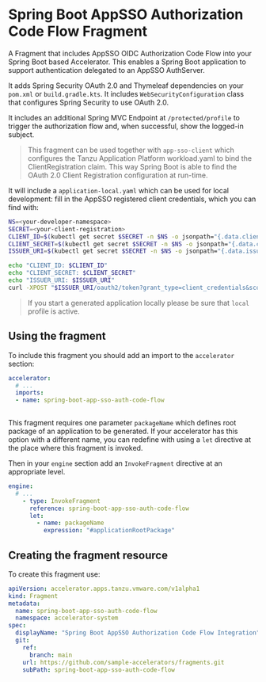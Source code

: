 # Spring Boot AppSSO Authorization Code Flow Fragment

A Fragment that includes AppSSO OIDC Authorization Code Flow into your Spring Boot based Accelerator. This enables
a Spring Boot application to support authentication delegated to an AppSSO AuthServer.

It adds Spring Security OAuth 2.0 and Thymeleaf dependencies on your `pom.xml` or `build.gradle.kts`.
It includes `WebSecurityConfiguration` class that configures Spring Security to use OAuth 2.0.

It includes an additional Spring MVC Endpoint at `/protected/profile` to trigger the authorization flow and, when successful,
show the logged-in subject.

> This fragment can be used together with `app-sso-client` which configures the Tanzu Application Platform workload.yaml
> to bind the ClientRegistration claim. This way Spring Boot is able to find the OAuth 2.0 Client Registration configuration at run-time.

It will include a `application-local.yaml` which can be used for local development: fill in the AppSSO registered client
credentials, which you can find with:

```bash
NS=<your-developer-namespace>
SECRET=<your-client-registration>
CLIENT_ID=$(kubectl get secret $SECRET -n $NS -o jsonpath="{.data.client-id}" | base64 -d)
CLIENT_SECRET=$(kubectl get secret $SECRET -n $NS -o jsonpath="{.data.client-secret}" | base64 -d)
ISSUER_URI=$(kubectl get secret $SECRET -n $NS -o jsonpath="{.data.issuer-uri}" | base64 -d)

echo "CLIENT_ID: $CLIENT_ID"
echo "CLIENT_SECRET: $CLIENT_SECRET"
echo "ISSUER_URI: $ISSUER_URI"
curl -XPOST "$ISSUER_URI/oauth2/token?grant_type=client_credentials&scope=openid" -u "$CLIENT_ID:$CLIENT_SECRET"
```

> If you start a generated application locally please be sure that `local` profile is active. 

## Using the fragment

To include this fragment you should add an import to the `accelerator` section:

```yaml
accelerator:
  # ...
  imports:
  - name: spring-boot-app-sso-auth-code-flow
    
```

This fragment requires one parameter `packageName` which defines root package of an application to be generated. 
If your accelerator has this option with a different name, you can redefine with using a `let` directive at the place
where this fragment is invoked.

Then in your `engine` section add an `InvokeFragment` directive at an appropriate level.

```yaml
engine:
  # ...
    - type: InvokeFragment
      reference: spring-boot-app-sso-auth-code-flow
      let:
        - name: packageName
          expression: "#applicationRootPackage"
```

## Creating the fragment resource

To create this fragment use:

```yaml
apiVersion: accelerator.apps.tanzu.vmware.com/v1alpha1
kind: Fragment
metadata:
  name: spring-boot-app-sso-auth-code-flow
  namespace: accelerator-system
spec:
  displayName: "Spring Boot AppSSO Authorization Code Flow Integration"
  git:
    ref:
      branch: main
    url: https://github.com/sample-accelerators/fragments.git
    subPath: spring-boot-app-sso-auth-code-flow
```

